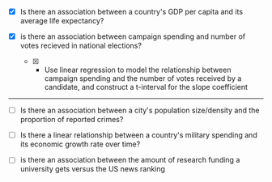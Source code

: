 - [x] Is there an association between a country's GDP per capita and its average life expectancy?

- [x] is there an association between campaign spending and number of votes recieved in national elections?
  - [x] - Use linear regression to model the relationship between campaign spending and the number of votes received by a candidate, and construct a t-interval for the slope coefficient

---

- [ ] Is there an association between a city's population size/density and the proportion of reported crimes?

- [ ] Is there a linear relationship between a country's military spending and its economic growth rate over time?

- [ ] is there an association between the amount of research funding a university gets versus the US news ranking
